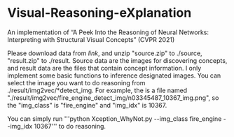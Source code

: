 # Visual-Reasoning-eXplanation
An implementation of “A Peek Into the Reasoning of Neural Networks: Interpreting with Structural Visual Concepts” (CVPR 2021)

Please download data from *link*, and unzip "source.zip" to ./source, "result.zip" to ./result. Source data are the images for discovering concepts, and result data are the files that contain concept information. I only implement some basic functions to inference designated images. You can select the image you want to do reasoning from ./result/img2vec/\*detect_img. For example, the is a file named "./result/img2vec/fire_engine_detect_img/n03345487_10367_img.png", so the "img_class" is "fire_engine" and "img_idx" is 10367.

You can simply run '''python Xception_WhyNot.py --img_class fire_engine --img_idx 10367''' to do reasoning.
